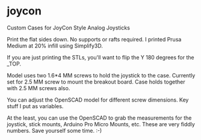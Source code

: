 # joycon
Custom Cases for JoyCon Style Analog Joysticks

Print the flat sides down. No supports or rafts required. I printed Prusa Medium at 20% infill using Simplify3D.

If you are just printing the STLs, you'll want to flip the Y 180 degrees for the _TOP. 

Model uses two 1.6*4 MM screws to hold the joystick to the case. 
Currently set for 2.5 MM screw to mount the breakout board.
Case holds together with 2.5 MM screws also.

You can adjust the OpenSCAD model for different screw dimensions. Key stuff I put as variables.

At the least, you can use the OpenSCAD to grab the measurements for the joystick, stick mounts, Arduino Pro Micro Mounts, etc. These are very fiddly numbers. Save yourself some time. :-)
